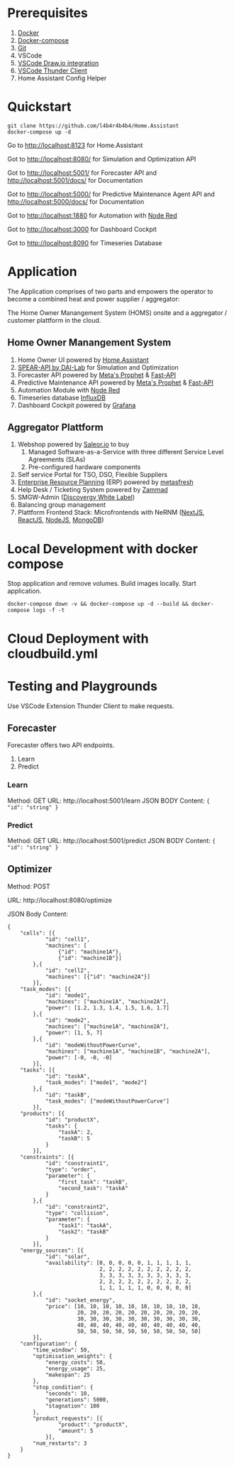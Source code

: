 # Prerequisites

1. [Docker](https://docs.docker.com/get-docker/)
2. [Docker-compose](https://docs.docker.com/compose/install/)
3. [Git](https://git-scm.com/book/en/v2/Getting-Started-Installing-Git)
4. VSCode
5. [VSCode Draw.io integration](https://marketplace.visualstudio.com/items?itemName=hediet.vscode-drawio)
6. [VSCode Thunder Client](https://marketplace.visualstudio.com/items?itemName=rangav.vscode-thunder-client)
7. Home Assistant Config Helper

# Quickstart

```
git clone https://github.com/l4b4r4b4b4/Home.Assistant
docker-compose up -d
```

Go to [http://localhost:8123](https://git-scm.com/book/en/v2/Getting-Started-Installing-Git) for Home.Assistant

Got to [http://localhost:8080/](http://localhost:8080/) for Simulation and Optimization API

Got to [http://localhost:5001/](http://localhost:5001/) for Forecaster API and [http://localhost:5001/docs/](http://localhost:5001/docs) for Documentation

Got to [http://localhost:5000/](http://localhost:5000/) for Predictive Maintenance Agent API and [http://localhost:5000/docs/](http://localhost:5000/docs) for Documentation

Got to [http://localhost:1880](http://localhost:1880) for Automation with [Node Red](https://nodered.org/)

Got to [http://localhost:3000](http://localhost:3000) for Dashboard Cockpit

Got to [http://localhost:8090](http://localhost:8090) for Timeseries Database

# Application

The Application comprises of two parts and empowers the operator to become a combined heat and power supplier / aggregator:

The Home Owner Manangement System (HOMS) onsite and a aggregator / customer plattform in the cloud.

## Home Owner Manangement System

1. Home Owner UI powered by [Home.Assistant](https://www.home-assistant.io/)
2. [SPEAR-API by DAI-Lab](https://gitlab.dai-labor.de/spear/spear-optimisation) for Simulation and Optimization
3. Forecaster API powered by [Meta&#39;s Prophet](https://facebook.github.io/prophet/) & [Fast-API](https://fastapi.tiangolo.com/)
4. Predictive Maintenance API powered by [Meta&#39;s Prophet](https://facebook.github.io/prophet/) & [Fast-API](https://fastapi.tiangolo.com/)
5. Automation Module with [Node Red](https://nodered.org/)
6. Timeseries database [InfluxDB](https://www.influxdata.com/)
7. Dashboard Cockpit powered by [Grafana](https://grafana.com/)

## Aggregator Plattform

1. Webshop powered by [Saleor.io](https://saleor.io/) to buy
   1. Managed Software-as-a-Service with three different Service Level Agreements (SLAs)
   2. Pre-configured hardware components
2. Self service Portal for TSO, DSO, Flexible Suppliers
3. [Enterprise Resource Planning](https://www.investopedia.com/terms/e/erp.asp) (ERP) powered by [metasfresh](https://metasfresh.com/)
4. Help Desk / Ticketing System powered by [Zammad](https://zammad.com/de)
5. SMGW-Admin ([Discovergy White Label](https://discovergy.com/smart-metering-loesungen/white-label))
6. Balancing group management
7. Plattform Frontend Stack: Microfrontends with NeRNM ([NextJS](https://nextjs.org/), [ReactJS](https://reactjs.org/), [NodeJS](https://nodejs.org/), [MongoDB](https://www.mongodb.com/de-de))

# Local Development with docker compose

Stop application and remove volumes. Build images locally. Start application.

```
docker-compose down -v && docker-compose up -d --build && docker-compose logs -f -t
```

# Cloud Deployment with cloudbuild.yml

# Testing and Playgrounds

Use VSCode Extension Thunder Client to make requests.

## Forecaster

Forecaster offers two API endpoints.

1. Learn
2. Predict

### Learn

Method: GET
URL: http://localhost:5001/learn
JSON BODY Content: `{   "id": "string" }`

### Predict

Method: GET
URL: http://localhost:5001/predict
JSON BODY Content: `{   "id": "string" }`

## Optimizer

Method: POST

URL: http://localhost:8080/optimize

JSON Body Content:

```
{
	"cells": [{
			"id": "cell1",
			"machines": [
				{"id": "machine1A"},
				{"id": "machine1B"}] 
		},{
			"id": "cell2",
			"machines": [{"id": "machine2A"}]
		}],
	"task_modes": [{
			"id": "mode1",
			"machines": ["machine1A", "machine2A"],
			"power": [1.2, 1.3, 1.4, 1.5, 1.6, 1.7]
		},{
			"id": "mode2",
			"machines": ["machine1A", "machine2A"],
			"power": [1, 5, 7]
		},{
			"id": "modeWithoutPowerCurve",
			"machines": ["machine1A", "machine1B", "machine2A"],
			"power": [-0, -0, -0]
		}],
	"tasks": [{
			"id": "taskA",
			"task_modes": ["mode1", "mode2"]
		},{
			"id": "taskB",
			"task_modes": ["modeWithoutPowerCurve"]
		}],
	"products": [{
			"id": "productX",
			"tasks": {
				"taskA": 2,
				"taskB": 5
			}
		}],
	"constraints": [{
			"id": "constraint1",
			"type": "order",
			"parameter": {
				"first_task": "taskB",
				"second_task": "taskA"
			}
		},{
			"id": "constraint2",
			"type": "collision",
			"parameter": {
				"task1": "taskA",
				"task2": "taskB"
			}
		}],
	"energy_sources": [{
			"id": "solar",
			"availability": [0, 0, 0, 0, 0, 1, 1, 1, 1, 1,
			                 2, 2, 2, 2, 2, 2, 2, 2, 2, 2,
			                 3, 3, 3, 3, 3, 3, 3, 3, 3, 3,
			                 2, 2, 2, 2, 2, 2, 2, 2, 2, 2,
			                 1, 1, 1, 1, 1, 0, 0, 0, 0, 0]
		},{
			"id": "socket_energy",
			"price": [10, 10, 10, 10, 10, 10, 10, 10, 10, 10,
			          20, 20, 20, 20, 20, 20, 20, 20, 20, 20,
			          30, 30, 30, 30, 30, 30, 30, 30, 30, 30,
			          40, 40, 40, 40, 40, 40, 40, 40, 40, 40,
			          50, 50, 50, 50, 50, 50, 50, 50, 50, 50]
		}],
	"configuration": {
		"time_window": 50,
		"optimisation_weights": {
			"energy_costs": 50,
			"energy_usage": 25,
			"makespan": 25
		},
		"stop_condition": {
			"seconds": 10,
			"generations": 5000,
			"stagnation": 100
		},
		"product_requests": [{
				"product": "productX",
				"amount": 5
			}],
		"num_restarts": 3
	}
}
```
